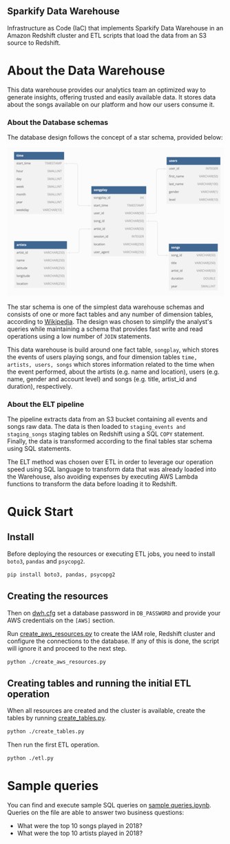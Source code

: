 Sparkify Data Warehouse
---
Infrastructure as Code (IaC) that implements Sparkify Data Warehouse in an Amazon Redshift cluster and ETL scripts that
load the data from an S3 source to Redshift.

# About the Data Warehouse
This data warehouse provides our analytics team an optimized way to generate insights, offering trusted and easily 
available data. It stores data about the songs available on our platform and how our users consume it.

### About the Database schemas
The database design follows the concept of a star schema, provided below:

<img src="db-schema.png" alt="database schema">

The star schema is one of the simplest data warehouse schemas and consists of one or more fact tables and any number of
dimension tables, according to [Wikipedia](https://en.wikipedia.org/wiki/Star_schema). The design was chosen to simplify
the analyst's queries while maintaining a schema that provides fast write and read operations using a low number of
`JOIN` statements.

This data warehouse is build around one fact table, `songplay`, which stores the events of users playing songs, and four
dimension tables `time, artists, users, songs` which stores information related to the time when the event performed,
about the artists (e.g. name and location), users (e.g. name, gender and account level) and songs (e.g. title, 
artist_id and duration), respectively.

### About the ELT pipeline

The pipeline extracts data from an S3 bucket containing all events and songs raw data. The data is then loaded to 
`staging_events and staging_songs` staging tables on Redshift using a SQL `COPY` statement. Finally, the data is
transformed according to the final tables star schema using SQL statements.

The ELT method was chosen over ETL in order to leverage our operation speed using SQL language to transform data that
was already loaded into the Warehouse, also avoiding expenses by executing AWS Lambda functions to transform the data
before loading it to Redshift.

# Quick Start

## Install

Before deploying the resources or executing ETL jobs, you need to install `boto3`, `pandas` and `psycopg2`.

```bash
pip install boto3, pandas, psycopg2
```

## Creating the resources

Then on [dwh.cfg](dwh.cfg) set a database password in `DB_PASSWORD` and provide your AWS
credentials on the `[AWS]` section.

Run [create_aws_resources.py](create_aws_resources.py) to create the IAM role, Redshift cluster and configure the
connections to the database. If any of this is done, the script will
ignore it and proceed to the next step.

```bash
python ./create_aws_resources.py
```

## Creating tables and running the initial ETL operation

When all resources are created and the cluster is available, create the tables by running 
[create_tables.py](create_tables.py).

```bash
python ./create_tables.py
```

Then run the first ETL operation.

```bash
python ./etl.py
```

# Sample queries

You can find and execute sample SQL queries on [sample queries.ipynb](sample_queries.ipynb). Queries on the file are
able to answer two business questions: 
- What were the top 10 songs played in 2018?
- What were the top 10 artists played in 2018?
